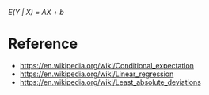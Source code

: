 _E(Y | X) = AX + b_

# Reference

+ https://en.wikipedia.org/wiki/Conditional_expectation
+ https://en.wikipedia.org/wiki/Linear_regression
+ https://en.wikipedia.org/wiki/Least_absolute_deviations
